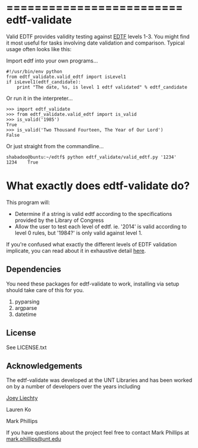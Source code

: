 =========================
edtf-validate
=========================

Valid EDTF provides validity testing against [EDTF](http://www.loc.gov/standards/datetime/pre-submission.html)
levels 1-3. You might find it most useful for tasks involving date validation and comparison. Typical usage often looks like this:

Import edtf into your own programs...

    #!/usr/bin/env python
    from edtf_validate.valid_edtf import isLevel1
    if isLevel1(edtf_candidate):
        print "The date, %s, is level 1 edtf validated" % edtf_candidate

Or run it in the interpreter...
    
    >>> import edtf_validate
    >>> from edtf_validate.valid_edtf import is_valid
    >>> is_valid('1985')
    True
    >>> is_valid('Two Thousand Fourteen, The Year of Our Lord')
    False

Or just straight from the commandline...

    shabadoo@buntu:~/edtf$ python edtf_validate/valid_edtf.py '1234'
    1234	True

What exactly does edtf-validate do?
===============================================

This program will:

* Determine if a string is valid edtf according to the specifications provided by the Library of Congress
* Allow the user to test each level of edtf.
  ie. '2014' is valid according to level 0 rules, but '1984?' is only valid against level 1.

If you're confused what exactly the different levels of EDTF validation implicate, you can read about it in exhaustive detail [here](http://www.loc.gov/standards/datetime/pre-submission.html).

Dependencies
------------

You need these packages for edtf-validate to work, installing via setup should take care of this for you.

1. pyparsing
2. argparse
3. datetime

License
-------

See LICENSE.txt


Acknowledgements
----------------

The edtf-validate was developed at the UNT Libraries and has been worked on by a number of developers over the years including

[Joey Liechty](https://github.com/yeahdef)

Lauren Ko  

Mark Phillips  

If you have questions about the project feel free to contact Mark Phillips at mark.phillips@unt.edu
